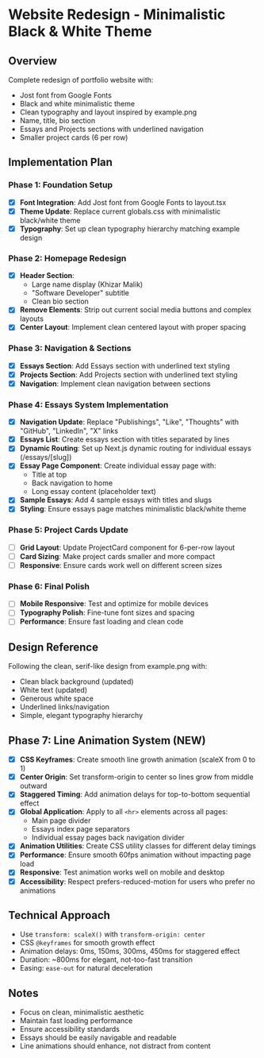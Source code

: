 # Website Redesign - Minimalistic Black & White Theme

## Overview
Complete redesign of portfolio website with:
- Jost font from Google Fonts
- Black and white minimalistic theme
- Clean typography and layout inspired by example.png
- Name, title, bio section
- Essays and Projects sections with underlined navigation
- Smaller project cards (6 per row)

## Implementation Plan

### Phase 1: Foundation Setup
- [x] **Font Integration**: Add Jost font from Google Fonts to layout.tsx
- [x] **Theme Update**: Replace current globals.css with minimalistic black/white theme
- [x] **Typography**: Set up clean typography hierarchy matching example design

### Phase 2: Homepage Redesign  
- [x] **Header Section**: 
  - Large name display (Khizar Malik)
  - "Software Developer" subtitle
  - Clean bio section
- [x] **Remove Elements**: Strip out current social media buttons and complex layouts
- [x] **Center Layout**: Implement clean centered layout with proper spacing

### Phase 3: Navigation & Sections
- [x] **Essays Section**: Add Essays section with underlined text styling
- [x] **Projects Section**: Add Projects section with underlined text styling  
- [x] **Navigation**: Implement clean navigation between sections

### Phase 4: Essays System Implementation
- [x] **Navigation Update**: Replace "Publishings", "Like", "Thoughts" with "GitHub", "LinkedIn", "X" links
- [x] **Essays List**: Create essays section with titles separated by lines
- [x] **Dynamic Routing**: Set up Next.js dynamic routing for individual essays (/essays/[slug])
- [x] **Essay Page Component**: Create individual essay page with:
  - Title at top
  - Back navigation to home
  - Long essay content (placeholder text)
- [x] **Sample Essays**: Add 4 sample essays with titles and slugs
- [x] **Styling**: Ensure essays page matches minimalistic black/white theme

### Phase 5: Project Cards Update
- [ ] **Grid Layout**: Update ProjectCard component for 6-per-row layout
- [ ] **Card Sizing**: Make project cards smaller and more compact
- [ ] **Responsive**: Ensure cards work well on different screen sizes

### Phase 6: Final Polish
- [ ] **Mobile Responsive**: Test and optimize for mobile devices
- [ ] **Typography Polish**: Fine-tune font sizes and spacing
- [ ] **Performance**: Ensure fast loading and clean code

## Design Reference
Following the clean, serif-like design from example.png with:
- Clean black background (updated)
- White text (updated)
- Generous white space
- Underlined links/navigation
- Simple, elegant typography hierarchy

## Phase 7: Line Animation System (NEW)
- [x] **CSS Keyframes**: Create smooth line growth animation (scaleX from 0 to 1)
- [x] **Center Origin**: Set transform-origin to center so lines grow from middle outward
- [x] **Staggered Timing**: Add animation delays for top-to-bottom sequential effect
- [x] **Global Application**: Apply to all `<hr>` elements across all pages:
  - Main page divider
  - Essays index page separators
  - Individual essay pages back navigation divider
- [x] **Animation Utilities**: Create CSS utility classes for different delay timings
- [x] **Performance**: Ensure smooth 60fps animation without impacting page load
- [x] **Responsive**: Test animation works well on mobile and desktop
- [x] **Accessibility**: Respect prefers-reduced-motion for users who prefer no animations

## Technical Approach
- Use `transform: scaleX()` with `transform-origin: center`
- CSS `@keyframes` for smooth growth effect
- Animation delays: 0ms, 150ms, 300ms, 450ms for staggered effect
- Duration: ~800ms for elegant, not-too-fast transition
- Easing: `ease-out` for natural deceleration

## Notes
- Focus on clean, minimalistic aesthetic
- Maintain fast loading performance
- Ensure accessibility standards
- Essays should be easily navigable and readable
- Line animations should enhance, not distract from content